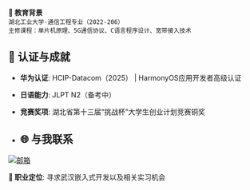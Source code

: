 **🏫 教育背景**  
`湖北工业大学·通信工程专业（2022-206）`  
`主修课程：单片机原理、5G通信协议、C语言程序设计、宽带接入技术`

<!--

**🔧 技术栈**  
![技能图标](https://skillicons.dev/icons?i=c,linux,raspberrypi,arduino,git,md,python)

| 领域           | 掌握技能                                                                 |
|----------------|--------------------------------------------------------------------------|
| **嵌入式开发** | STM32/FreeRTOS、传感器驱动开发、PCB设计（Altium Designer）               |
| **通信协议**   | MQTT/CoAP、TCP/IP、5G NR物理层协议                                       |
| **日语技术**   | JLPT N1（2024）、技术文档日汉互译（累计翻译5万字+）                      |

## 🚀 精选项目

### 1. [智能家居中控系统](项目链接)
- **技术栈**: STM32F4 + ESP8266 + 阿里云IoT平台
- **亮点**:  
  ✅ 实现温湿度/光照数据采集与APP远程控制  
  ✅ 日语版操作文档编写（[文档链接]）  
  ✅ 低功耗设计（待机电流＜10μA）  

### 2. [车载CAN总线协议分析仪](项目链接)
- **技术栈**: Raspberry Pi 4 + Python + SocketCAN
- **亮点**:  
  ✅ 解析DENSO车载ECU数据帧（含日语协议逆向分析）  
  ✅ 可视化数据仪表盘开发（Flask+Echarts）  
  ✅ 获2023全国大学生电子设计竞赛湖北赛区二等奖  

### 3. [中日5G技术对比研究](项目链接)
- 编译日本总务省《情報通信白書》关键技术章节  
- MATLAB仿真NSA/SA组网性能差异  
- 被《移动通信》期刊收录（2024年第3期）  

---
-->

## 📜 认证与成就
- **华为认证**: HCIP-Datacom（2025） | HarmonyOS应用开发者高级认证 
- **日语能力**: JLPT N2（备考中）  <!-- | 日本嵌入式技术博客译者（[专栏链接]）  -->
- **竞赛奖项**:  湖北省第十三届“挑战杯”大学生创业计划竞赛铜奖

- ## 🌐 与我联系
[![邮箱](https://img.shields.io/badge/Email-你的邮箱-important?style=flat&logo=gmail)](mailto:xu_xiaomeng0518@163.com)  


**📍 职业定位**: 寻求武汉嵌入式开发以及相关实习机会
